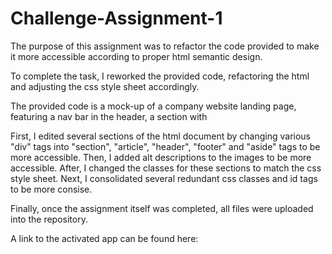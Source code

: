 # Challenge-Assignment-1

The purpose of this assignment was to refactor the code provided to make it more accessible according to proper html semantic design.

To complete the task, I reworked the provided code, refactoring the html and adjusting the css style sheet accordingly.

The provided code is a mock-up of a company website landing page, featuring a nav bar in the header, a section with 

First, I edited several sections of the html document by changing various "div" tags into "section", "article", "header", "footer" and "aside" tags to be more accessible. Then, I added alt descriptions to the images to be more accessible. After, I changed the classes for these sections to match the css style sheet. Next, I consolidated several redundant css classes and id tags to be more consise. 

Finally, once the assignment itself was completed, all files were uploaded into the repository.

A link to the activated app can be found here: